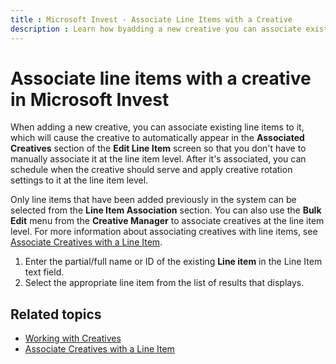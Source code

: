 ```yaml
---
title : Microsoft Invest - Associate Line Items with a Creative 
description : Learn how byadding a new creative you can associate existing line items to it. This way you can schedule when the creative should serve and apply creative rotation settings to it at the line item level.
---
```



# Associate line items with a creative in Microsoft Invest

When adding a new creative, you can associate existing line items to it,
which will cause the creative to automatically appear in the
**Associated Creatives** section of
the **Edit Line Item** screen so that
you don't have to manually associate it at the line item level. After
it's associated, you can schedule when the creative should serve and
apply creative rotation settings to it at the line item level.

Only line items that have been added previously in the system can be
selected from the **Line Item Association** section. You can also use the
**Bulk Edit** menu from the
**Creative Manager** to associate
creatives at the line item level. For more information about associating
creatives with line items, see [Associate
Creatives with a Line Item](associate-creatives-with-a-line-item.md).

1. Enter the partial/full name or ID of the
    existing **Line item** in the Line
    Item text field.
1. Select the appropriate line item from the list
    of results that displays.

## Related topics

- [Working with Creatives](working-with-creatives.md)
- [Associate Creatives with a Line Item](associate-creatives-with-a-line-item.md)
